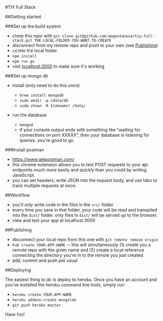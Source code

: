 #TIY Full Stack

##Getting started

###Set up the build system
  - clone this repo with `git clone git@github.com:magentanova/tiy-full-stack.git THE-LOCAL-FOLDER-YOU-WANT-TO-CREATE`
  - disconnect from my remote repo and point to your own (see [Publishing](#publishing))
  - `cd` into the local folder
  - `npm install`
  - `npm run go`
  - visit [localhost:3000](http://localhost:3000) to make sure it's working
  
###Set up mongo db 

  - install (only need to do this once)
    - `brew install mongodb`
    - `sudo mkdir -p /data/db`
    - `sudo chown -R $(whoami) /data/`
  
  - run the database
    - `mongod`
    - if your console output ends with something like "waiting for connections on port XXXXX", then your database is listening for queries. you're good to go.

###Install postman

  - https://www.getpostman.com/
  - this chrome extension allows you to test POST requests to your api endpoints much more easily and quickly than you could by writing JavaScript. 
  - you can set headers, write JSON into the request body, and use tabs to track multiple requests at once.
  
##Workflow
  
  - you'll *only* write code in the files in the `src/` folder
  - every time you save in that folder, your code will be read and transpiled into the `dist/` folder. only files in `dist/` will be served up to the browser.
  - view and test your app at localhost:3000
  
##Publishing

  - disconnect your local repo from this one with `git remote remove origin`
  - `hub create YOUR-APP-NAME` -- this will simultaneously (1) create you a remote repo with the given name and (2) create a local reference connecting the directory you're in to the remote you just created
  - add, commit and push per usual

##Deploying 

The easiest thing to do is deploy to heroku. Once you have an account and you've installed the heroku command line tools, simply run: 
 
  - `heroku create YOUR-APP-NAME`
  - `heroku addons:create mongolab`
  - `git push heroku master`

Have fun!
